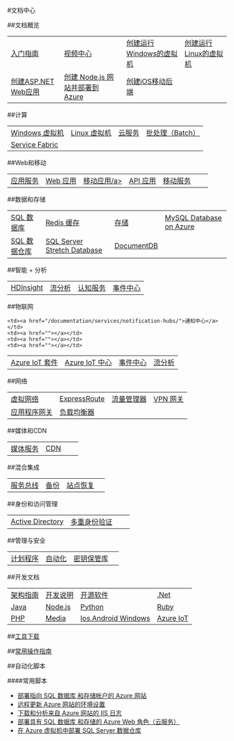 <properties linkid="documentation-overview" urlDisplayName="Doc-Overview" pageTitle="文档概览" metaKeywords="Doc-Overview" description="" metaCanonical="" services="" documentationCenter="" title="" authors="" solutions="" manager="Tiffena" editor="Eric Chen" />
<tags ms.service=""
    ms.date=""
    wacn.date="09/19/2016"
    />

#文档中心

##文档概览

<table width="100%" border="0" cellspacing="0" cellpadding="0" style="table-layout:fixed;">
  <tr>
    <td><a href="/starter-guide/">入门指南</a></td>
    <td><a href="/video-center/">视频中心</a></td>
    <td><a href="/documentation/articles/virtual-machines-windows-classic-tutorial/">创建运行Windows的虚拟机</a></td>
    <td><a href="/documentation/articles/virtual-machines-linux-quick-create-portal/">创建运行Linux的虚拟机</a></td>
  </tr>
  <tr>
    <td><a href="/documentation/articles/web-sites-dotnet-get-started/">创建ASP.NET Web应用</a></td>
    <td><a href="/documentation/articles/web-sites-nodejs-develop-deploy-mac/">创建 Node.js 网站并部署到 Azure</a></td>
    <td><a href="/documentation/articles/mobile-services-ios-get-started/">创建iOS移动后端</a></td>
    <td><a href=""></a></td>
  </tr>
</table>

##计算

<table width="100%" border="0" cellspacing="0" cellpadding="0" style="table-layout:fixed;">
  <tr>
    <td><a href="/documentation/services/virtual-machines/windows">Windows 虚拟机</a></td>
    <td><a href="/documentation/services/virtual-machines/linux">Linux 虚拟机</a></td>
    <td><a href="/documentation/services/cloud-services/">云服务</a></td>
    <td><a href="/documentation/services/batch/">批处理（Batch）</a></td>
  </tr>
  <tr>
    <td><a href="/documentation/services/service-fabric/">Service Fabric</a></td>
	<td><a href=""></a></td>
	<td><a href=""></a></td>
	<td><a href=""></a></td>
  </tr>
</table>

##Web和移动

<table width="100%" border="0" cellspacing="0" cellpadding="0" style="table-layout:fixed;">
  <tr col>
    <td><a href="/documentation/services/app-service/">应用服务</a></td>
    <td><a href="/documentation/services/app-service/web/">Web 应用</a></td>
    <td><a href="/documentation/services/app-service/mobile/">移动应用/a></td>
    <td><a href="/documentation/services/app-service/api/">API 应用</a></td>
    <td><a href="/documentation/services/mobile-services/">移动服务</a></td>
	<td><a href=""></a></td>
	<td><a href=""></a></td>
  </tr>
</table>

##数据和存储

<table width="100%" border="0" cellspacing="0" cellpadding="0" style="table-layout:fixed;">
  <tr>
    <td><a href="/documentation/services/sql-databases/">SQL 数据库</a></td>
	<td><a href="/documentation/services/redis-cache/">Redis 缓存</a></td>
	<td><a href="/documentation/services/storage/">存储</a></td>
    <td><a href="/documentation/services/mysql/">MySQL Database on Azure</a></td>
  </tr>
  <tr>
    <td><a href="/documentation/services/sql-data-warehouse/">SQL 数据仓库</a></td>
    <td><a href="/documentation/services/sql-server-stretch-database/">SQL Server Stretch Database</a></td>
    <td><a href="/documentation/services/documentdb/">DocumentDB</a></td>
    <td><a href=""></a></td>
  </tr>
</table>

##智能 + 分析

<table width="100%" border="0" cellspacing="0" cellpadding="0" style="table-layout:fixed;">
  <tr>
    <td><a href="/documentation/services/hdinsight/">HDInsight</a></td>
	<td><a href="/documentation/services/stream-analytics/">流分析</a></td>
	<td><a href="/documentation/services/cognitive-services/">认知服务</a></td>
	<td><a href="/documentation/services/event-hubs/">事件中心</a></td>
  </tr>
</table>

##物联网

<table width="100%" border="0" cellspacing="0" cellpadding="0" style="table-layout:fixed;">
  <tr>
	<td><a href="/documentation/services/iot-suite">Azure IoT 套件</a></td>
	<td><a href="/documentation/services/iot-hub">Azure IoT 中心</a></td>
	<td><a href="/documentation/services/event-hubs/">事件中心</a></td>
	<td><a href="/documentation/services/stream-analytics/">流分析</a></td>
  </tr>
  <tr>

	<td><a href="/documentation/services/notification-hubs/">通知中心</a></td>
	<td><a href=""></a></td>
	<td><a href=""></a></td>
	<td><a href=""></a></td>
  </tr>
</table>

##网络

<table width="100%" border="0" cellspacing="0" cellpadding="0" style="table-layout:fixed;">
  <tr>
	<td><a href="/documentation/services/networking/">虚拟网络</a></td>
	<td><a href="/documentation/services/expressroute/">ExpressRoute</a></td>
	<td><a href="/documentation/services/traffic-manager/">流量管理器</a></td>
    <td><a href="/documentation/services/vpn-gateway/">VPN 网关</a></td>
  </tr>
  <tr>
    <td><a href="/documentation/services/application-gateway/">应用程序网关</a></td>
	<td><a href="/documentation/services/load-balancer/">负载均衡器</a></td>
	<td><a href=""></a></td>
	<td><a href=""></a></td>
  </tr>
</table>

##媒体和CDN

<table width="100%" border="0" cellspacing="0" cellpadding="0" style="table-layout:fixed;">
  <tr>
	<td><a href="/documentation/services/media-services/">媒体服务</a></td>
	<td><a href="/documentation/services/cdn/">CDN</a></td>
	<td><a href=""></a></td>
	<td><a href=""></a></td>
  </tr>
</table>

##混合集成

<table width="100%" border="0" cellspacing="0" cellpadding="0" style="table-layout:fixed;">
  <tr>
	<td><a href="/documentation/services/service-bus/">服务总线</a></td>
	<td><a href="/documentation/services/backup/">备份</a></td>
	<td><a href="/documentation/services/site-recovery/">站点恢复</a></td>
	<td><a href=""></a></td>
  </tr>
</table>

##身份和访问管理

<table width="100%" border="0" cellspacing="0" cellpadding="0" style="table-layout:fixed;">
  <tr>
	<td><a href="/documentation/services/identity/">Active Directory</a></td>
	<td><a href="/documentation/services/multi-factor-authentication/">多重身份验证</a></td>
	<td><a href=""></a></td>
	<td><a href=""></a></td>
  </tr>
</table>

##管理与安全

<table width="100%" border="0" cellspacing="0" cellpadding="0" style="table-layout:fixed;">
  <tr>
	<td><a href="/documentation/services/scheduler/">计划程序</a></td>
	<td><a href="/documentation/services/automation/">自动化</a></td>
	<td><a href="/documentation/services/key-vault/">密钥保管库</a></td>
	<td><a href=""></a></td>
  </tr>
</table>

##开发文档

<table width="100%" border="0" cellspacing="0" cellpadding="0"style="table-layout:fixed;">
  <tr>
    <td><a href="/documentation/articles/architecture-overview/">架构指南</a></td>
    <td><a href="/documentation/articles/developerdifferences/">开发说明</a></td>
    <td><a href="/develop/other/open-source-software/">开源软件</a></td>
    <td><a href="/develop/net/">.Net</a></td>
  </tr>
  <tr>
    <td><a href="/develop/java/">Java</a></td>
    <td><a href="/develop/nodejs/">Node.js</a></td>
    <td><a href="/develop/python/">Python</a></td>
    <td><a href="/develop/ruby/">Ruby</a></td>
  </tr>
  <tr>
    <td><a href="/develop/php/">PHP</a></td>
    <td><a href="/develop/media-services/">Media</a></td>
    <td><a href="/develop/mobile/ios/">Ios,Android Windows</a></td>
    <td><a href="/develop/iot">Azure IoT</a></td>
  </tr>
</table>

##[工具下载](/downloads/)

##[常用操作指南](/documentation/services/azure-operations-guide)
<!--
##故障排除-->

##自动化脚本


####常用脚本
- [部署指向 SQL 数据库 和存储帐户的 Azure 网站](http://gallery.technet.microsoft.com/scriptcenter/Deploy-a-Windows-Azure-Web-790cacd2)
- [远程更新 Azure 网站的环境设置](http://gallery.technet.microsoft.com/scriptcenter/Remotely-Update-the-25375d03)
- [下载和分析来自 Azure 网站的 IIS 日志](http://gallery.technet.microsoft.com/scriptcenter/and-Parse-IIS-logs-from-a-9b85431b)
- [部署具有 SQL 数据库 和存储的 Azure Web 角色（云服务）](http://gallery.technet.microsoft.com/scriptcenter/Deploy-a-Windows-Azure-Web-81629e04)
- [在 Azure 虚拟机中部署 SQL Server 数据仓库](http://gallery.technet.microsoft.com/scriptcenter/Deploy-a-SQL-Server-Data-584e88d5)

<!--
##服务文档

<table width="100%" border="0" cellspacing="0" cellpadding="0">
  <tr>
    <th align="left" scope="col">计算</th>
    <th align="left" scope="col">数据服务</th>
    <th align="left" scope="col">应用服务</th>
    <th align="left" scope="col">网络服务</th>
  </tr>
  <tr>
    <td><a href="/documentation/services/virtual-machines/">虚拟机</a></td>
    <td><a href="/documentation/services/storage/">存储</a></td>
    <td><a href="/documentation/services/service-bus/">服务总线</a></td>
    <td><a href="/documentation/services/networking/">虚拟网络</a></td>
  </tr>
  <tr>
    <td><a href="/documentation/services/web-sites/">网站</a></td>
    <td><a href="/documentation/services/sql-databases/">SQL数据库</a></td>
    <td><a href="/documentation/services/identity/">Active Directory</a></td>
    <td><a href="/documentation/services/traffic-manager/">流量管理器</a></td>
  </tr>
  <tr>
    <td><a href="/documentation/services/cloud-services/">云服务</a></td>
    <td><a href="/documentation/services/hdinsight/">HDInsight</a></td>
    <td><a href="/documentation/services/scheduler/">计划程序</a></td>
    <td></td>
  </tr>
  <tr>
    <td><a href="/documentation/services/mobile-services/">移动服务</a></td>
    <td><a href="/documentation/services/backup/">备份</a></td>
    <td><a href="/documentation/services/cdn/">CDN</a></td>
    <td></td>
  </tr>
  <tr>
    <td></td>
    <td><a href="/documentation/services/site-recovery/">站点恢复</a></td>
    <td><a href="/documentation/services/media-services/">媒体服务</a></td>
    <td></td>
  </tr>
  <tr>
    <td></td>
    <td></td>
    <td><a href="/documentation/services/notification-hubs/">通知中心</a></td>
    <td></td>
  </tr>  
  <tr>
    <td></td>
    <td></td>
    <td><a href="/documentation/services/automation">自动化</a></td>
    <td></td>  
  </tr>
</table>
-->

